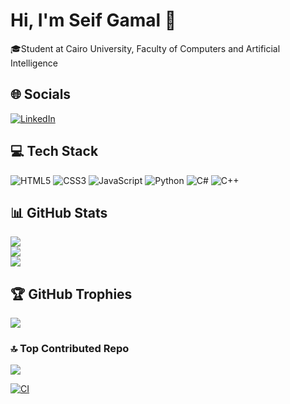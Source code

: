 # Hi, I'm Seif Gamal 👋
🎓Student at Cairo University, Faculty of Computers and Artificial Intelligence<br>


## 🌐 Socials
[![LinkedIn](https://img.shields.io/badge/LinkedIn-%230077B5.svg?logo=linkedin&logoColor=white)](https://linkedin.com/in/seif-gamal-b56167273/) 

## 💻 Tech Stack
![HTML5](https://img.shields.io/badge/html5-%23E34F26.svg?style=for-the-badge&logo=html5&logoColor=white) ![CSS3](https://img.shields.io/badge/css3-%231572B6.svg?style=for-the-badge&logo=css3&logoColor=white) ![JavaScript](https://img.shields.io/badge/javascript-%23323330.svg?style=for-the-badge&logo=javascript&logoColor=%23F7DF1E) ![Python](https://img.shields.io/badge/python-3670A0?style=for-the-badge&logo=python&logoColor=ffdd54) ![C#](https://img.shields.io/badge/c%23-%23239120.svg?style=for-the-badge&logo=csharp&logoColor=white) ![C++](https://img.shields.io/badge/c++-%2300599C.svg?style=for-the-badge&logo=c%2B%2B&logoColor=white)
## 📊 GitHub Stats
![](https://github-readme-stats.vercel.app/api?username=seif-github&theme=dark&hide_border=false&include_all_commits=false&count_private=false)<br/>
![](https://github-readme-streak-stats.herokuapp.com/?user=seif-github&theme=dark&hide_border=false)<br/>
![](https://github-readme-stats.vercel.app/api/top-langs/?username=seif-github&theme=dark&hide_border=false&include_all_commits=false&count_private=false&layout=compact)

## 🏆 GitHub Trophies
![](https://github-profile-trophy.vercel.app/?username=seif-github&theme=radical&no-frame=false&no-bg=true&margin-w=4)

### 🔝 Top Contributed Repo
![](https://github-contributor-stats.vercel.app/api?username=seif-github&limit=5&theme=dark&combine_all_yearly_contributions=true)

[![CI](https://github.com/seif-github/seif-github/actions/workflows/blank.yml/badge.svg)](https://github.com/seif-github/seif-github/actions/workflows/blank.yml)

<!-- Proudly created with GPRM ( https://gprm.itsvg.in ) -->

